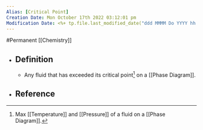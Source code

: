 ```yaml
---
Alias: [Critical Point]
Creation Date: Mon October 17th 2022 03:12:01 pm 
Modification Date: <%+ tp.file.last_modified_date("ddd MMMM Do YYYY hh:mm:ss a") %>
---
```

#Permanent [[Chemistry]]

- ## Definition
	- Any fluid that has exceeded its critical point[^1] on a [[Phase Diagram]].
- ## Reference

[^1]: Max [[Temperature]] and [[Pressure]] of a fluid on a [[Phase Diagram]].